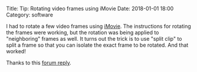 Title: Tip: Rotating video frames using iMovie
Date: 2018-01-01 18:00
Category: software

I had to rotate a few video frames using [iMovie](https://itunes.apple.com/au/app/imovie/id377298193?mt=8).
The instructions for rotating the frames were working, but the rotation was being applied to "neighboring" 
frames as well. It turns out the trick is to use "split clip" to split a frame so that you can isolate
the exact frame to be rotated. And that worked!

Thanks to this [forum reply](https://discussions.apple.com/thread/2466945).
